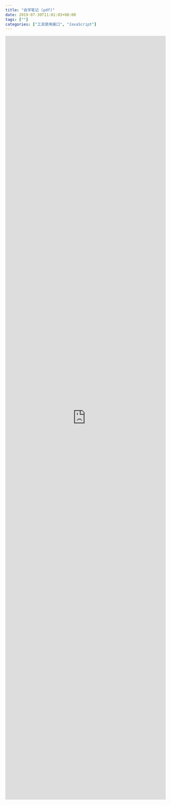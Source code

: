 ```yaml
---
title: "自学笔记 (pdf)"
date: 2019-07-30T11:01:03+08:00
tags: [""]
categories: ["工具使用接口", "JavaScript"]
---
```



<iframe width="100%" height="2400" src="https://www.docdroid.net/2FOligw/javascript.pdf" frameborder="0" allowtransparency allowfullscreen></iframe>


